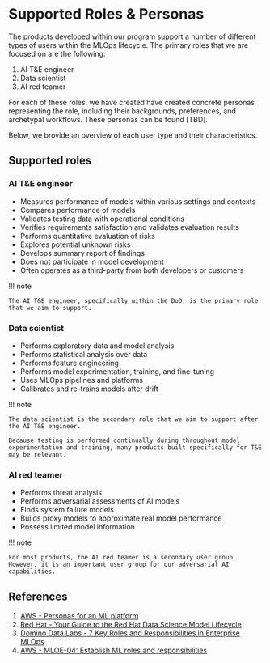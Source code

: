 # Supported Roles & Personas

The products developed within our program support a number of different types of users within the MLOps lifecycle. The primary roles that we are focused on are the following:

1. AI T&E engineer
1. Data scientist 
1. AI red teamer

For each of these roles, we have created have created concrete personas representing the role, including their backgrounds, preferences, and archetypal workflows. These personas can be found [TBD]. 

Below, we brovide an overview of each user type and their characteristics. 

## Supported roles

### AI T&E engineer

- Measures performance of models within various settings and contexts
- Compares performance of models
- Validates testing data with operational conditions
- Verifies requirements satisfaction and validates evaluation results
- Performs quantitative evaluation of risks
- Explores potential unknown risks
- Develops summary report of findings
- Does not participate in model development
- Often operates as a third-party from both developers or customers

!!! note

    The AI T&E engineer, specifically within the DoD, is the primary role that we aim to support.

### Data scientist

- Performs exploratory data and model analysis
- Performs statistical analysis over data
- Performs feature engineering
- Performs model experimentation, training, and fine-tuning
- Uses MLOps pipelines and platforms
- Calibrates and re-trains models after drift

!!! note

    The data scientist is the secondary role that we aim to support after the AI T&E engineer. 
    
    Because testing is performed continually during throughout model experimentation and training, many products built specifically for T&E may be relevant. 

### AI red teamer

- Performs threat analysis 
- Performs adversarial assessments of AI models
- Finds system failure models
- Builds proxy models to approximate real model performance
- Possess limited model information

!!! note

    For most products, the AI red teamer is a secondary user group. However, it is an important user group for our adversarial AI capabilities.

## References

1. [AWS - Personas for an ML platform](https://docs.aws.amazon.com/whitepapers/latest/build-secure-enterprise-ml-platform/personas-for-an-ml-platform.html)
1. [Red Hat - Your Guide to the Red Hat Data Science Model Lifecycle](https://cloud.redhat.com/blog/your-guide-to-the-red-hat-data-science-model-lifecycle)
1. [Domino Data Labs - 7 Key Roles and Responsibilities in Enterprise MLOps](https://www.dominodatalab.com/blog/7-roles-in-mlops)
1. [AWS - MLOE-04: Establish ML roles and responsibilities](https://docs.aws.amazon.com/wellarchitected/latest/machine-learning-lens/mloe-04.html)
